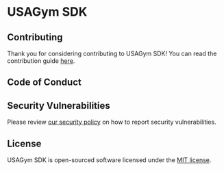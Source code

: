 # USAGym SDK

## Contributing

Thank you for considering contributing to USAGym SDK! You can read the contribution guide [here](.github/CONTRIBUTING.md).

## Code of Conduct



## Security Vulnerabilities

Please review [our security policy](https://github.com/austinw/usagym-sdk/security/policy) on how to report security vulnerabilities.

## License

USAGym SDK is open-sourced software licensed under the [MIT license](LICENSE.md).
